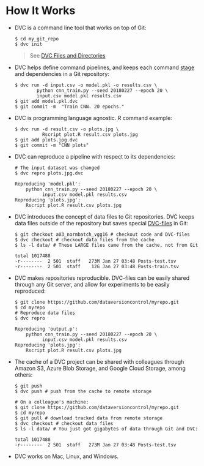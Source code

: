 # How It Works

- DVC is a command line tool that works on top of Git:

  ```dvc
  $ cd my_git_repo
  $ dvc init
  ```

  > See [DVC Files and Directories](/doc/user-guide/dvc-files-and-directories)

- DVC helps define command pipelines, and keeps each command
  [stage](/doc/command-reference/run) and dependencies in a Git repository:

  ```dvc
  $ dvc run -d input.csv -o model.pkl -o results.csv \
          python cnn_train.py --seed 20180227 --epoch 20 \
          input.csv model.pkl results.csv
  $ git add model.pkl.dvc
  $ git commit -m  "Train CNN. 20 epochs."
  ```

- DVC is programming language agnostic. R command example:

  ```dvc
  $ dvc run -d result.csv -o plots.jpg \
            Rscript plot.R result.csv plots.jpg
  $ git add plots.jpg.dvc
  $ git commit -m "CNN plots"
  ```

- DVC can reproduce a pipeline with respect to its dependencies:

  ```dvc
  # The input dataset was changed
  $ dvc repro plots.jpg.dvc

  Reproducing 'model.pkl':
      python cnn_train.py --seed 20180227 --epoch 20 \
            input.csv model.pkl results.csv
  Reproducing 'plots.jpg':
      Rscript plot.R result.csv plots.jpg
  ```

- DVC introduces the concept of data files to Git repositories. DVC keeps data
  files outside of the repository but saves special
  [DVC-files](/doc/user-guide/dvc-file-format) in Git:

  ```dvc
  $ git checkout a03_normbatch_vgg16 # checkout code and DVC-files
  $ dvc checkout # checkout data files from the cache
  $ ls -l data/ # These LARGE files came from the cache, not from Git

  total 1017488
  -r--------  2 501  staff   273M Jan 27 03:48 Posts-test.tsv
  -r--------  2 501  staff    12G Jan 27 03:48 Posts-train.tsv
  ```

- DVC makes repositories reproducible. DVC-files can be easily shared through
  any Git server, and allow for experiments to be easily reproduced:

  ```dvc
  $ git clone https://github.com/dataversioncontrol/myrepo.git
  $ cd myrepo
  # Reproduce data files
  $ dvc repro

  Reproducing 'output.p':
      python cnn_train.py --seed 20180227 --epoch 20 \
            input.csv model.pkl results.csv
  Reproducing 'plots.jpg':
      Rscript plot.R result.csv plots.jpg
  ```

- The cache of a DVC project can be shared with colleagues through Amazon S3,
  Azure Blob Storage, and Google Cloud Storage, among others:

  ```dvc
  $ git push
  $ dvc push # push from the cache to remote storage

  # On a colleague's machine:
  $ git clone https://github.com/dataversioncontrol/myrepo.git
  $ cd myrepo
  $ git pull # download tracked data from remote storage
  $ dvc checkout # checkout data files
  $ ls -l data/ # You just got gigabytes of data through Git and DVC:

  total 1017488
  -r--------  2 501  staff   273M Jan 27 03:48 Posts-test.tsv
  ```

- DVC works on Mac, Linux, and Windows.
